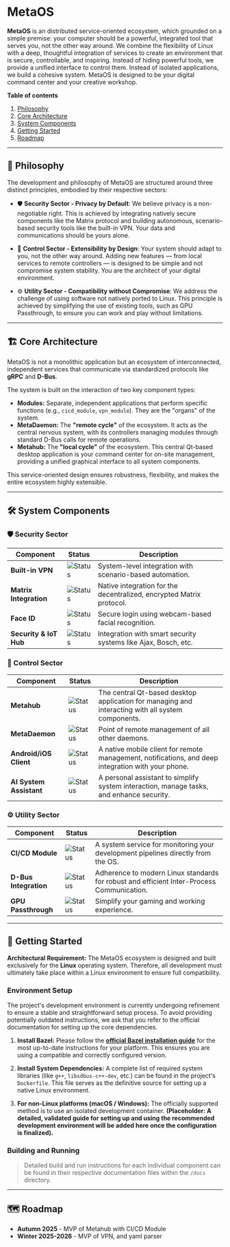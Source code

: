 # MetaOS
**MetaOS** is an distributed service-oriented ecosystem, which grounded on a simple premise: your computer should be a powerful, integrated tool that serves you, not the other way around. We combine the flexibility of Linux with a deep, thoughtful integration of services to create an environment that is secure, controllable, and inspiring.
Instead of hiding powerful tools, we provide a unified interface to control them. Instead of isolated applications, we build a cohesive system. MetaOS is designed to be your digital command center and your creative workshop.

**Table of contents**

1.  [Philosophy](#-philosophy)
2.  [Core Architecture](#️-core-architecture)
3.  [System Components](#️-system-components)
4.  [Getting Started](#-getting-started)
5.  [Roadmap](#️-roadmap)

---
## 🧠 Philosophy

The development and philosophy of MetaOS are structured around three distinct principles, embodied by their respective sectors:

* 🛡️ **Security Sector - Privacy by Default**: We believe privacy is a non-negotiable right. This is achieved by integrating natively secure components like the Matrix protocol and building autonomous, scenario-based security tools like the built-in VPN. Your data and communications should be yours alone.

* 📲 **Control Sector - Extensibility by Design**: Your system should adapt to you, not the other way around. Adding new features — from local services to remote controllers — is designed to be simple and not compromise system stability. You are the architect of your digital environment.

* ⚙️ **Utility Sector - Compatibility without Compromise**: We address the challenge of using software not natively ported to Linux. This principle is achieved by simplifying the use of existing tools, such as GPU Passthrough, to ensure you can work and play without limitations.

---
## 🏗️ Core Architecture

MetaOS is not a monolithic application but an ecosystem of interconnected, independent services that communicate via standardized protocols like **gRPC** and **D-Bus**.

The system is built on the interaction of two key component types:

* **Modules:** Separate, independent applications that perform specific functions (e.g., `cicd_module`, `vpn_module`). They are the "organs" of the system.
* **MetaDaemon:** The **"remote cycle"** of the ecosystem. It acts as the central nervous system, with its controllers managing modules through standard D-Bus calls for remote operations.
* **Metahub:** The **"local cycle"** of the ecosystem. This central Qt-based desktop application is your command center for on-site management, providing a unified graphical interface to all system components.

This service-oriented design ensures robustness, flexibility, and makes the entire ecosystem highly extensible.

---
## 🛠️ System Components

### 🛡️ Security Sector ###


| Component | Status | Description |
|---|---|---|
| **Built-in VPN** | ![Status](https://img.shields.io/badge/status-planned-lightgrey) | System-level integration with scenario-based automation. |
| **Matrix Integration** | ![Status](https://img.shields.io/badge/status-planned-lightgrey) | Native integration for the decentralized, encrypted Matrix protocol. |
| **Face ID** | ![Status](https://img.shields.io/badge/status-planned-lightgrey) | Secure login using webcam-based facial recognition. |
| **Security & IoT Hub**| ![Status](https://img.shields.io/badge/status-planned-lightgrey) | Integration with smart security systems like Ajax, Bosch, etc. |

### 📱 Control Sector ###

| Component | Status | Description |
|---|---|---|
|**Metahub** | ![Status](https://img.shields.io/badge/status-in%20progress-yellow)|The central Qt-based desktop application for managing and interacting with all system components. 
|**MetaDaemon**| ![Status](https://img.shields.io/badge/status-in%20progress-yellow) | Point of remote management of all other daemons.
|**Android/iOS Client**| ![Status](https://img.shields.io/badge/status-in%20progress-yellow) | A native mobile client for remote management, notifications, and deep integration with your phone.
| **AI System Assistant** | ![Status](https://img.shields.io/badge/status-planned-lightgrey) | A personal assistant to simplify system interaction, manage tasks, and enhance security. 

### ⚙️ Utility Sector ###

| Component | Status | Description |
|---|---|---|
|**CI/CD Module** | ![Status](https://img.shields.io/badge/status-in%20progress-yellow)| A system service for monitoring your development pipelines directly from the OS. 
|**D-Bus Integration** | ![Status](https://img.shields.io/badge/status-in%20progress-yellow)| Adherence to modern Linux standards for robust and efficient Inter-Process Communication.
|**GPU Passthrough** | ![Status](https://img.shields.io/badge/status-planned-lightgrey) | Simplify your gaming and working experience.

---
## 🚀 Getting Started

**Architectural Requirement:** The MetaOS ecosystem is designed and built exclusively for the **Linux** operating system. Therefore, all development must ultimately take place within a Linux environment to ensure full compatibility.

### Environment Setup

The project's development environment is currently undergoing refinement to ensure a stable and straightforward setup process. To avoid providing potentially outdated instructions, we ask that you refer to the official documentation for setting up the core dependencies.

1.  **Install Bazel:** Please follow the [**official Bazel installation guide**](https://bazel.build/install) for the most up-to-date instructions for your platform. This ensures you are using a compatible and correctly configured version.

2.  **Install System Dependencies:** A complete list of required system libraries (like `g++`, `libsdbus-c++-dev`, etc.) can be found in the project's `Dockerfile`. This file serves as the definitive source for setting up a native Linux environment.

3.  **For non-Linux platforms (macOS / Windows):** The officially supported method is to use an isolated development container.
    **(Placeholder: A detailed, validated guide for setting up and using the recommended development environment will be added here once the configuration is finalized).**

### Building and Running

> Detailed build and run instructions for each individual component can be found in their respective documentation files within the `/docs` directory.
---
## 🗺️ Roadmap

* **Autumn 2025** - MVP of Metahub with CI/CD Module
* **Winter 2025-2026** - MVP of VPN, and yaml parser
